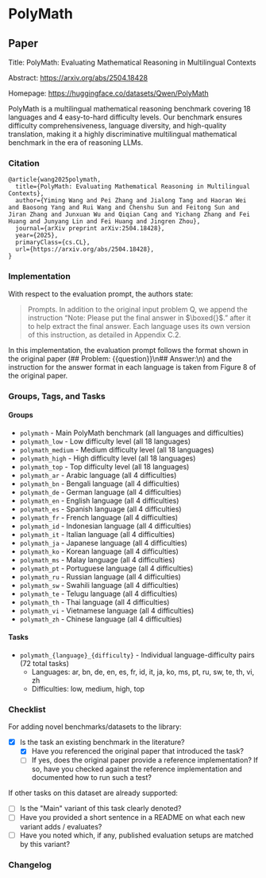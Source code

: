 # PolyMath

## Paper

Title: PolyMath: Evaluating Mathematical Reasoning in Multilingual Contexts

Abstract: https://arxiv.org/abs/2504.18428

Homepage: https://huggingface.co/datasets/Qwen/PolyMath

PolyMath is a multilingual mathematical reasoning benchmark covering 18 languages and 4 easy-to-hard difficulty levels. Our benchmark ensures difficulty comprehensiveness, language diversity, and high-quality translation, making it a highly discriminative multilingual mathematical benchmark in the era of reasoning LLMs.

### Citation

```text
@article{wang2025polymath,
  title={PolyMath: Evaluating Mathematical Reasoning in Multilingual Contexts},
  author={Yiming Wang and Pei Zhang and Jialong Tang and Haoran Wei and Baosong Yang and Rui Wang and Chenshu Sun and Feitong Sun and Jiran Zhang and Junxuan Wu and Qiqian Cang and Yichang Zhang and Fei Huang and Junyang Lin and Fei Huang and Jingren Zhou},
  journal={arXiv preprint arXiv:2504.18428},
  year={2025},
  primaryClass={cs.CL},
  url={https://arxiv.org/abs/2504.18428}, 
}
```

### Implementation

With respect to the evaluation prompt, the authors state:

> Prompts. In addition to the original input problem Q, we append the instruction “Note: Please put the final answer in $\boxed{}$.” after it to help extract the final answer. Each language uses its own version of this instruction, as detailed in Appendix C.2.

In this implementation, the evaluation prompt follows the format shown in the original paper (## Problem: {{question}}\n## Answer:\n) and the instruction for the answer format in each language is taken from Figure 8 of the original paper.

### Groups, Tags, and Tasks

#### Groups

* `polymath` - Main PolyMath benchmark (all languages and difficulties)
* `polymath_low` - Low difficulty level (all 18 languages)
* `polymath_medium` - Medium difficulty level (all 18 languages)
* `polymath_high` - High difficulty level (all 18 languages)
* `polymath_top` - Top difficulty level (all 18 languages)
* `polymath_ar` - Arabic language (all 4 difficulties)
* `polymath_bn` - Bengali language (all 4 difficulties)
* `polymath_de` - German language (all 4 difficulties)
* `polymath_en` - English language (all 4 difficulties)
* `polymath_es` - Spanish language (all 4 difficulties)
* `polymath_fr` - French language (all 4 difficulties)
* `polymath_id` - Indonesian language (all 4 difficulties)
* `polymath_it` - Italian language (all 4 difficulties)
* `polymath_ja` - Japanese language (all 4 difficulties)
* `polymath_ko` - Korean language (all 4 difficulties)
* `polymath_ms` - Malay language (all 4 difficulties)
* `polymath_pt` - Portuguese language (all 4 difficulties)
* `polymath_ru` - Russian language (all 4 difficulties)
* `polymath_sw` - Swahili language (all 4 difficulties)
* `polymath_te` - Telugu language (all 4 difficulties)
* `polymath_th` - Thai language (all 4 difficulties)
* `polymath_vi` - Vietnamese language (all 4 difficulties)
* `polymath_zh` - Chinese language (all 4 difficulties)

#### Tasks

* `polymath_{language}_{difficulty}` - Individual language-difficulty pairs (72 total tasks)
  * Languages: ar, bn, de, en, es, fr, id, it, ja, ko, ms, pt, ru, sw, te, th, vi, zh
  * Difficulties: low, medium, high, top

### Checklist

For adding novel benchmarks/datasets to the library:

* [x] Is the task an existing benchmark in the literature?
  * [x] Have you referenced the original paper that introduced the task?
  * [ ] If yes, does the original paper provide a reference implementation? If so, have you checked against the reference implementation and documented how to run such a test?

If other tasks on this dataset are already supported:

* [ ] Is the "Main" variant of this task clearly denoted?
* [ ] Have you provided a short sentence in a README on what each new variant adds / evaluates?
* [ ] Have you noted which, if any, published evaluation setups are matched by this variant?

### Changelog
